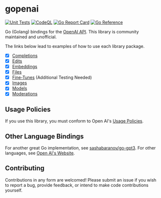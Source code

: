 # gopenai

[![Unit Tests](https://github.com/TannerKvarfordt/gopenai/actions/workflows/unit-tests.yml/badge.svg?branch=main)](https://github.com/TannerKvarfordt/gopenai/actions/workflows/unit-tests.yml)
[![CodeQL](https://github.com/TannerKvarfordt/gopenai/actions/workflows/codeql.yml/badge.svg?branch=main)](https://github.com/TannerKvarfordt/gopenai/actions/workflows/codeql.yml)
[![Go Report Card](https://goreportcard.com/badge/github.com/TannerKvarfordt/gopenai)](https://goreportcard.com/report/github.com/TannerKvarfordt/gopenai)
[![Go Reference](https://pkg.go.dev/badge/github.com/TannerKvarfordt/gopenai.svg)](https://pkg.go.dev/github.com/TannerKvarfordt/gopenai)

Go (Golang) bindings for the [OpenAI API](https://beta.openai.com/docs/api-reference/introduction). This library is community maintained and unofficial.

The links below lead to examples of how to use each library package.

- [x] [Completions](./completions/README.md)
- [x] [Edits](./edits/README.md)
- [x] [Embeddings](./embeddings/README.md)
- [x] [Files](./files/README.md)
- [x] [Fine-Tunes](./finetunes/README.md) (Additional Testing Needed)
- [x] [Images](./images/README.md)
- [x] [Models](./models/README.md)
- [x] [Moderations](./moderations/README.md)

## Usage Policies

If you use this library, you must conform to Open AI's [Usage Policies](https://beta.openai.com/docs/usage-policies).

## Other Language Bindings

For another great Go implementation, see [sashabaranov/go-gpt3](https://github.com/sashabaranov/go-gpt3).
For other languages, see [Open AI's Website](https://beta.openai.com/docs/libraries/libraries).

## Contributing

Contributions in any form are welcomed! Please submit an issue if you wish to report a bug,
provide feedback, or intend to make code contributions yourself.
